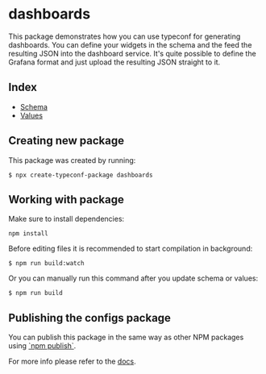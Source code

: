 # dashboards

This package demonstrates how you can use typeconf for generating dashboards.
You can define your widgets in the schema and the feed the resulting JSON
into the dashboard service. It's quite possible to define the Grafana format
and just upload the resulting JSON straight to it.

## Index

- [Schema](src/main.tsp)
- [Values](src/values.config.ts)

## Creating new package

This package was created by running:

```
$ npx create-typeconf-package dashboards
```

## Working with package

Make sure to install dependencies:

```
npm install
```

Before editing files it is recommended to start compilation in background:

```
$ npm run build:watch
```

Or you can manually run this command after you update schema or values:

```
$ npm run build
```

## Publishing the configs package

You can publish this package in the same way as other NPM packages using [\`npm publish\`](https://docs.npmjs.com/cli/v8/commands/npm-publish).

For more info please refer to the [docs](https://docs.typeconf.dev).
